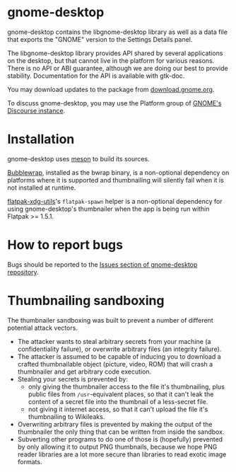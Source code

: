 gnome-desktop
=============

gnome-desktop contains the libgnome-desktop library as well as a data
file that exports the "GNOME" version to the Settings Details panel.

The libgnome-desktop library provides API shared by several applications
on the desktop, but that cannot live in the platform for various
reasons. There is no API or ABI guarantee, although we are doing our
best to provide stability. Documentation for the API is available with
gtk-doc.

You may download updates to the package from [download.gnome.org](https://download.gnome.org/sources/gnome-desktop/).

To discuss gnome-desktop, you may use the Platform group of [GNOME's
Discourse instance](https://discourse.gnome.org/c/platform/5).

Installation
============

gnome-desktop uses [meson](https://mesonbuild.com/Quick-guide.html#compiling-a-meson-project) to build its sources.

[Bubblewrap](https://github.com/containers/bubblewrap), installed as the
bwrap binary, is a non-optional dependency on platforms where it is
supported and thumbnailing will silently fail when it is not installed
at runtime.

[flatpak-xdg-utils](https://github.com/flatpak/flatpak-xdg-utils/)'s `flatpak-spawn`
helper is a non-optional dependency for using gnome-desktop's thumbnailer
when the app is being run within Flatpak >= 1.5.1.

How to report bugs
==================

Bugs should be reported to the [Issues section of gnome-desktop repository](https://gitlab.gnome.org/GNOME/gnome-desktop/-/issues).

Thumbnailing sandboxing
=======================

The thumbnailer sandboxing was built to prevent a number of different
potential attack vectors.

- The attacker wants to steal arbitrary secrets from your machine (a
  confidentiality failure), or overwrite arbitrary files (an integrity
  failure).
- The attacker is assumed to be capable of inducing you to download a
  crafted thumbnailable object (picture, video, ROM) that will crash a
  thumbnailer and get arbitrary code execution.
- Stealing your secrets is prevented by:
  - only giving the thumbnailer access to the file it's thumbnailing,
    plus public files from `/usr`-equivalent places, so that it can't
    leak the content of a secret file into the thumbnail of a less-secret
    file.
  - not giving it internet access, so that it can't upload the file it's
    thumbnailing to Wikileaks.
- Overwriting arbitrary files is prevented by making the output of the
  thumbnailer the only thing that can be written from inside the sandbox.
- Subverting other programs to do one of those is (hopefully) prevented by only
  allowing it to output PNG thumbnails, because we hope PNG reader libraries are
  a lot more secure than libraries to read exotic image formats.
